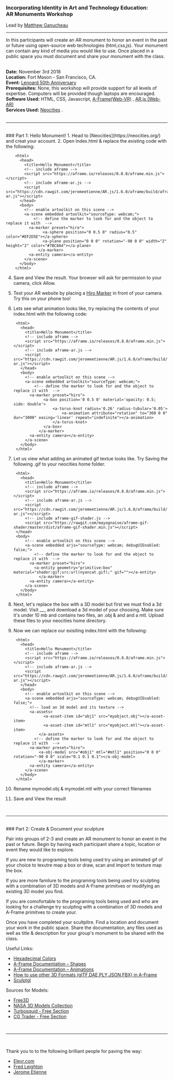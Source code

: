 ### Incorporating Identity in Art and Technology Education: <br>AR Monuments Workshop
Lead by [Matthew Ganucheau](http://www.ganucheau.com)
<hr>
In this participants will create an AR monument to honor an event in the past or future using open-source web technologies (html,css,js).  Your monument can contain any kind of media you would like to use.  Once placed in a public space you must document and share your monument with the class. <br><br>        


**Date:** November 3rd 2018    
**Location:** Fort Mason - San Francisco, CA.      
**Event:** [Lenoard 50th Anniversary](https://www.leonardo.info/50th-anniversary)            
**Prerequisites:** None, this workshop will provide support for all levels of expertise. Computers will be provided though laptops are encouraged.    
**Software Used:** HTML, CSS, Javascript, [A-Frame(Web-VR)](https://aframe.io) , [AR.js (Web-AR)](https://github.com/jeromeetienne/ar.js)     
**Services Used:** [Neocities](https://neocities.org/) .   
<br>		
<hr>
<br>
### Part 1: Hello Monument!   
1. Head to [Neocities](https://neocities.org/) and creat your account.  
2. Open Index.html & replace the existing code with the following:

		<html>
		  <head>
		    <title>Hello Monument</title>
		    <!-- include aframe -->
		    <script src="https://aframe.io/releases/0.8.0/aframe.min.js"></script>
		    <!-- include aframe-ar.js -->
		    <script src="https://cdn.rawgit.com/jeromeetienne/AR.js/1.6.0/aframe/build/aframe-ar.js"></script>
		  </head>
		  <body>
		  	<!-- enable artoolkit on this scene -->
		    <a-scene embedded artoolkit="sourceType: webcam;">
		    	<!-- define the marker to look for and the object to replace it with  -->
		      <a-marker preset="hiro">
				    <a-sphere position="0 0.5 0" radius="0.5" color="#EF2D5E"></a-sphere>
				    <a-plane position="0 0 0" rotation="-90 0 0" width="2" height="2" color="#7BC8A4"></a-plane>
				  </a-marker>	  
		      <a-entity camera></a-entity>
		    </a-scene>
		  </body>
		</html>

4. Save and View the result.  Your browser will ask for permission to your camera, click Allow.  
5. Test your AR website by placing a [Hiro Marker](https://commons.wikimedia.org/wiki/File:Hiro_marker_ARjs.png) in front of your camera.  Try this on your phone too!
6. Lets see what animation looks like, try replacing the contents of your index.html with the following code:

		<html>
		  <head>
		    <title>Hello Monument</title>
		    <!-- include aframe -->
		    <script src="https://aframe.io/releases/0.8.0/aframe.min.js"></script>
		    <!-- include aframe-ar.js -->
		    <script src="https://cdn.rawgit.com/jeromeetienne/AR.js/1.6.0/aframe/build/aframe-ar.js"></script>
		  </head>
		  <body>
		  	<!-- enable artoolkit on this scene -->
		    <a-scene embedded artoolkit="sourceType: webcam;">
		    	<!-- define the marker to look for and the object to replace it with  -->
		      <a-marker preset="hiro">
		    		<a-box position='0 0.5 0' material='opacity: 0.5; side: double'>
					    <a-torus-knot radius='0.26' radius-tubular='0.05'>
						    <a-animation attribute="rotation" to="360 0 0" dur="3000" easing='linear' repeat="indefinite"></a-animation>
					    </a-torus-knot>
			    	</a-box>
				  </a-marker>	  
		      <a-entity camera></a-entity>
		    </a-scene>
		  </body>
		</html>

7. Let us view what adding an animated gif textue looks like.  Try Saving the following .gif to your neocities home folder.

		<html>
		  <head>
		    <title>Hello Monument</title>
		    <!-- include aframe -->
		    <script src="https://aframe.io/releases/0.8.0/aframe.min.js"></script>
		    <!-- include aframe-ar.js -->
		    <script src="https://cdn.rawgit.com/jeromeetienne/AR.js/1.6.0/aframe/build/aframe-ar.js"></script>
		    <!-- include aframe-gif-shader.js -->
		    <script src="https://rawgit.com/mayognaise/aframe-gif-shader/master/dist/aframe-gif-shader.min.js"></script>
		</head>
		<body>
		  	<!-- enable artoolkit on this scene -->
		    <a-scene embedded arjs="sourceType: webcam; debugUIEnabled: false;">
		    	<!-- define the marker to look for and the object to replace it with  -->
		      <a-marker preset="hiro">
		        <a-entity geometry="primitive:box" material="shader:gif;src:url(nyancat.gif);" gif=""></a-entity>
				  </a-marker>	  
		      <a-entity camera></a-entity>
		    </a-scene>
		  </body>
		</html>


8. Next, let's replace the box with a 3D model but first we must find a 3d model. Visit ___ and download a 3d model of your choosing.  Make sure it's under 10 mb and contains two files, an .obj & and and a mtl.  Upload these files to your neocities home directory.
7. Now we can replace our exisiting index.html with the following:

		<html>
		  <head>
		    <title>Hello Monument</title>
		    <!-- include aframe -->
		    <script src="https://aframe.io/releases/0.8.0/aframe.min.js"></script>
		    <!-- include aframe-ar.js -->
		    <script src="https://cdn.rawgit.com/jeromeetienne/AR.js/1.6.0/aframe/build/aframe-ar.js"></script>
		  </head>
		  <body>
		  	<!-- enable artoolkit on this scene -->
		    <a-scene embedded arjs="sourceType: webcam; debugUIEnabled: false;">
		      <!-- load an 3d model and its texture -->
		      <a-assets>
				    <a-asset-item id="obj1" src="myobject.obj"></a-asset-item>
				    <a-asset-item id="mtl1" src="myobject.mtl"></a-asset-item>
				  </a-assets>
		    	<!-- define the marker to look for and the object to replace it with  -->
		      <a-marker preset="hiro">
			      <a-obj-model src="#obj1" mtl="#mtl1" position="0 0 0" rotation="-90 0 0" scale="0.1 0.1 0.1"></a-obj-model>
				  </a-marker>	  
		      <a-entity camera></a-entity>
		    </a-scene>
		  </body>
		</html>


4. Rename mymodel.obj & mymodel.mtl with your correct filenames  
5. Save and View the result

<br>		
<hr>
<br>
### Part 2: Create & Document your sculpture    

Pair into groups of 2-3 and create an AR monument to honor an event in the past or future. Begin by having each participant share a topic, location or event they would like to explore.

If you are new to programing tools being used try using an animated gif of your choice to texutre map a box or draw, scan and import to texture map the box.
	
If you are more familure to the programing tools being used try sculpting with a combination of 3D models and A-Frame primitves or modifying an existing 3D model you find. 
	
If you are comofortable to the programing tools being used and who are looking for a challenge try sculpting with a combination of 3D models and A-Frame primitves to create your. 

Once you have completed your scultpltre.  Find a location and document your work in the public space.  Share the documentation, any files used as well as title & description for your group's monument to be shared with the class.

Useful Links:

* [Hexadecimal Colors](https://htmlcolorcodes.com/)
* [A-Frame Documentation – Shapes](https://aframe.io/docs/0.5.0/introduction/html-and-primitives.html)
* [A-Frame Documentation – Animations](https://aframe.io/docs/0.5.0/core/animations.html)
* [How to use other 3D Formats (glTF,DAE,PLY,JSON,FBX) in A-Frame](https://medium.com/@akashkuttappa/using-3d-models-with-ar-js-and-a-frame-84d462efe498)
* [Sculptgl](https://stephaneginier.com/sculptgl/)


Sources for Models:

* [Free3D](https://free3d.com/)
* [NASA 3D Models Collection](https://nasa3d.arc.nasa.gov/models)
* [Turbosquid - Free Section](https://www.turbosquid.com/Search/3D-Models/free)
* [CG Trader - Free Section](https://www.cgtrader.com/free-3d-models)

<br>		
<hr>
<br>

Thank you to to the following brilliant people for paving the way:    
  
* [Elevr.com](http://elevr.com)    
* [Fred Leighton](https://mw18.mwconf.org/paper/the-portarble-museum-developing-augmented-reality-for-the-web-using-ar-js/)   
* [Jerome Etienne](https://aframe.io/blog/arjs/#different-type-of-markers-pattern-and-barcode)
